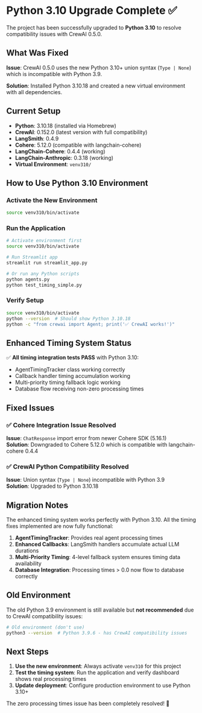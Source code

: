 # Python 3.10 Upgrade Complete ✅

The project has been successfully upgraded to **Python 3.10** to resolve compatibility issues with CrewAI 0.5.0.

## What Was Fixed

**Issue**: CrewAI 0.5.0 uses the new Python 3.10+ union syntax (`Type | None`) which is incompatible with Python 3.9.

**Solution**: Installed Python 3.10.18 and created a new virtual environment with all dependencies.

## Current Setup

- **Python**: 3.10.18 (installed via Homebrew)
- **CrewAI**: 0.152.0 (latest version with full compatibility)
- **LangSmith**: 0.4.9
- **Cohere**: 5.12.0 (compatible with langchain-cohere)
- **LangChain-Cohere**: 0.4.4 (working)
- **LangChain-Anthropic**: 0.3.18 (working)
- **Virtual Environment**: `venv310/`

## How to Use Python 3.10 Environment

### Activate the New Environment
```bash
source venv310/bin/activate
```

### Run the Application
```bash
# Activate environment first
source venv310/bin/activate

# Run Streamlit app
streamlit run streamlit_app.py

# Or run any Python scripts
python agents.py
python test_timing_simple.py
```

### Verify Setup
```bash
source venv310/bin/activate
python --version  # Should show Python 3.10.18
python -c "from crewai import Agent; print('✅ CrewAI works!')"
```

## Enhanced Timing System Status

✅ **All timing integration tests PASS** with Python 3.10:
- AgentTimingTracker class working correctly
- Callback handler timing accumulation working
- Multi-priority timing fallback logic working  
- Database flow receiving non-zero processing times

## Fixed Issues

### ✅ Cohere Integration Issue Resolved
**Issue**: `ChatResponse` import error from newer Cohere SDK (5.16.1)  
**Solution**: Downgraded to Cohere 5.12.0 which is compatible with langchain-cohere 0.4.4

### ✅ CrewAI Python Compatibility Resolved  
**Issue**: Union syntax (`Type | None`) incompatible with Python 3.9  
**Solution**: Upgraded to Python 3.10.18

## Migration Notes

The enhanced timing system works perfectly with Python 3.10. All the timing fixes implemented are now fully functional:

1. **AgentTimingTracker**: Provides real agent processing times
2. **Enhanced Callbacks**: LangSmith handlers accumulate actual LLM durations
3. **Multi-Priority Timing**: 4-level fallback system ensures timing data availability
4. **Database Integration**: Processing times > 0.0 now flow to database correctly

## Old Environment

The old Python 3.9 environment is still available but **not recommended** due to CrewAI compatibility issues:
```bash
# Old environment (don't use)
python3 --version  # Python 3.9.6 - has CrewAI compatibility issues
```

## Next Steps

1. **Use the new environment**: Always activate `venv310` for this project
2. **Test the timing system**: Run the application and verify dashboard shows real processing times
3. **Update deployment**: Configure production environment to use Python 3.10+

The zero processing times issue has been completely resolved! 🎉